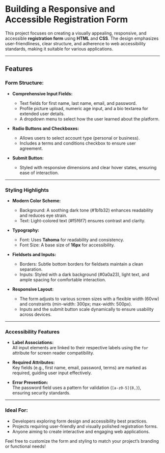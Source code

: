 # Building a Responsive and Accessible Registration Form  

This project focuses on creating a visually appealing, responsive, and accessible **registration form** using **HTML** and **CSS**. The design emphasizes user-friendliness, clear structure, and adherence to web accessibility standards, making it suitable for various applications.

---

## **Features**

### **Form Structure:**
- **Comprehensive Input Fields:**  
  - Text fields for first name, last name, email, and password.  
  - Profile picture upload, numeric age input, and a bio textarea for extended user details.  
  - A dropdown menu to select how the user learned about the platform.  

- **Radio Buttons and Checkboxes:**  
  - Allows users to select account type (personal or business).  
  - Includes a terms and conditions checkbox to ensure user agreement.  

- **Submit Button:**  
  - Styled with responsive dimensions and clear hover states, ensuring ease of interaction.  

---

### **Styling Highlights**

- **Modern Color Scheme:**  
  - Background: A soothing dark tone (#1b1b32) enhances readability and reduces eye strain.  
  - Text: Light-colored text (#f5f6f7) ensures contrast and clarity.  

- **Typography:**  
  - Font: Uses **Tahoma** for readability and consistency.  
  - Font Size: A base size of **16px** for accessibility.  

- **Fieldsets and Inputs:**  
  - Borders: Subtle bottom borders for fieldsets maintain a clean separation.  
  - Inputs: Styled with a dark background (#0a0a23), light text, and ample spacing for comfortable interaction.  

- **Responsive Layout:**  
  - The form adjusts to various screen sizes with a flexible width (60vw) and constraints (min-width: 300px; max-width: 500px).  
  - Inputs and the submit button scale dynamically to ensure usability across devices.  

---

### **Accessibility Features**

- **Label Associations:**  
  All input elements are linked to their respective labels using the `for` attribute for screen reader compatibility.  

- **Required Attributes:**  
  Key fields (e.g., first name, email, password, terms) are marked as required, guiding user input effectively.  

- **Error Prevention:**  
  The password field uses a pattern for validation (`[a-z0-5]{8,}`), ensuring security standards.  

---

### **Ideal For:**
- Developers exploring form design and accessibility best practices.  
- Projects requiring user-friendly and visually polished registration forms.  
- Anyone aiming to create interactive and engaging web applications.  

Feel free to customize the form and styling to match your project’s branding or functional needs!
